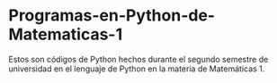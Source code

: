 # Programas-en-Python-de-Matematicas-1
Estos son códigos de Python hechos durante el segundo semestre de universidad en el lenguaje de Python en la materia de Matemáticas 1.
